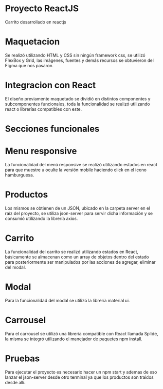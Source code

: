 # Proyecto ReactJS

Carrito desarrollado en reactjs

# Maquetacion

Se realizó utilizando HTML y CSS sin ningún framework css, se utilizó FlexBox y Grid, las imágenes, fuentes y demás recursos se obtuvieron del Figma que nos pasaron.

# Integracion con React

El diseño previamente maquetado se dividió en distintos componentes y subcomponentes funcionales, toda la funcionalidad se realizó utilizando react o librerías compatibles con este.

# Secciones funcionales

# Menu responsive

La funcionalidad del menú responsive se realizó utilizando estados en react para que muestre u oculte la versión mobile haciendo click en el icono hamburguesa.

# Productos

Los mismos se obtienen de un JSON, ubicado en la carpeta server en el raíz del proyecto, se utiliza json-server para servir dicha información y se consumió utilizando la librería axios.

# Carrito

La funcionalidad del carrito se realizó utilizando estados en React, básicamente se almacenan como un array de objetos dentro del estado para posteriormente ser manipulados por las acciones de agregar, eliminar del modal.

# Modal

Para la funcionalidad del modal se utilizó la librería material ui.

# Carrousel

Para el carrousel se utilizó una librería compatible con React llamada Splide, la misma se integró utilizando el manejador de paquetes npm install.

# Pruebas

Para ejecutar el proyecto es necesario hacer un npm start y ademas de eso lanzar el json-server desde otro terminal 
ya que los productos son traidos desde alli.
